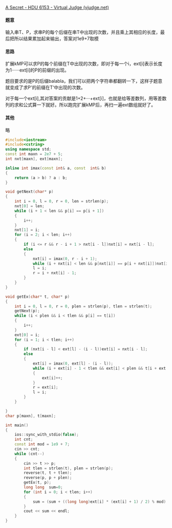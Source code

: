 [A Secret - HDU 6153 - Virtual Judge (vjudge.net)](https://vjudge.net/problem/HDU-6153)

#### 题意

输入串T、P，求串P的每个后缀在串T中出现的次数，并且乘上其相应的长度，最后把所以结果累加起来输出，答案对1e9+7取模

#### 思路

扩展kMP可以求P的每个前缀在T中出现的次数，即对于每一个i，ext[i]表示长度为1······ext[i]的P的前缀的出现。



题目要求的是P的后缀balabla，我们可以把两个字符串都翻转一下，这样子题意就变成了求P'的前缀在T‘中出现的次数。



对于每一个ext[i],其对答案的贡献是1+2+···+ext[i]，也就是给等差数列，用等差数列的求和公式算一下就好。所以跑完扩展kMP后，再扫一遍ext数组就好了。

#### 其他

略

```c++
#include<iostream>
#include<cstring>
using namespace std;
const int maxn = 2e7 + 5;
int nxt[maxn], ext[maxn];

inline int imax(const int& a, const  int& b)
{
	return (a > b) ? a : b;
}

void getNext(char* p)
{
	int i = 0, l = 0, r = 0, len = strlen(p);
	nxt[0] = len;
	while (i + 1 < len && p[i] == p[i + 1])
	{
		i++;
	}
	nxt[1] = i;
	for (i = 2; i < len; i++)
	{
		if (i <= r && r - i + 1 > nxt[i - l])nxt[i] = nxt[i - l];
		else
		{
			nxt[i] = imax(0, r - i + 1);
			while (i + nxt[i] < len && p[nxt[i]] == p[i + nxt[i]])nxt[i]++;
			l = i;
			r = i + nxt[i] - 1;
		}
	}
}

void getEx(char* t, char* p)
{
	int i = 0, l = 0, r = 0, plen = strlen(p), tlen = strlen(t);
	getNext(p);
	while (i < plen && i < tlen && p[i] == t[i])
	{
		i++;
	}
	ext[0] = i;
	for (i = 1; i < tlen; i++)
	{
		if (nxt[i - l] < ext[l] - (i - l))ext[i] = nxt[i - l];
		else
		{
			ext[i] = imax(0, ext[l] - (i - l));
			while (i + ext[i] - 1 < tlen && ext[i] < plen && t[i + ext[i]] == p[ext[i]])
			{
				ext[i]++;
			}
			r = ext[i];
			l = i;
		}
	}

}
char p[maxn], t[maxn];

int main()
{
	ios::sync_with_stdio(false);
	int cnt;
	const int mod = 1e9 + 7;
	cin >> cnt;
	while (cnt--)
	{
		cin >> t >> p;
		int tlen = strlen(t), plen = strlen(p);
		reverse(t, t + tlen);
		reverse(p, p + plen);
		getEx(t, p);
		long long  sum=0;
		for (int i = 0; i < tlen; i++)
		{
			sum = (sum + ((long long)ext[i] * (ext[i] + 1) / 2) % mod) % mod;
		}
		cout << sum << endl;
	}
}
```

